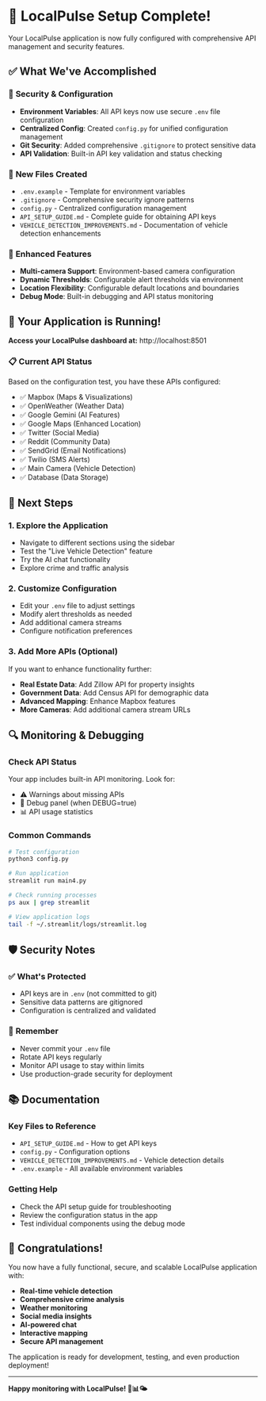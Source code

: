 # 🎉 LocalPulse Setup Complete!

Your LocalPulse application is now fully configured with comprehensive API management and security features.

## ✅ What We've Accomplished

### 🔐 **Security & Configuration**
- **Environment Variables**: All API keys now use secure `.env` file configuration
- **Centralized Config**: Created `config.py` for unified configuration management
- **Git Security**: Added comprehensive `.gitignore` to protect sensitive data
- **API Validation**: Built-in API key validation and status checking

### 📁 **New Files Created**
- `.env.example` - Template for environment variables
- `.gitignore` - Comprehensive security ignore patterns
- `config.py` - Centralized configuration management
- `API_SETUP_GUIDE.md` - Complete guide for obtaining API keys
- `VEHICLE_DETECTION_IMPROVEMENTS.md` - Documentation of vehicle detection enhancements

### 🔧 **Enhanced Features**
- **Multi-camera Support**: Environment-based camera configuration
- **Dynamic Thresholds**: Configurable alert thresholds via environment
- **Location Flexibility**: Configurable default locations and boundaries
- **Debug Mode**: Built-in debugging and API status monitoring

## 🚀 **Your Application is Running!**

**Access your LocalPulse dashboard at:** http://localhost:8501

### 📋 **Current API Status**
Based on the configuration test, you have these APIs configured:
- ✅ Mapbox (Maps & Visualizations)
- ✅ OpenWeather (Weather Data)
- ✅ Google Gemini (AI Features)
- ✅ Google Maps (Enhanced Location)
- ✅ Twitter (Social Media)
- ✅ Reddit (Community Data)
- ✅ SendGrid (Email Notifications)
- ✅ Twilio (SMS Alerts)
- ✅ Main Camera (Vehicle Detection)
- ✅ Database (Data Storage)

## 🎯 **Next Steps**

### 1. **Explore the Application**
- Navigate to different sections using the sidebar
- Test the "Live Vehicle Detection" feature
- Try the AI chat functionality
- Explore crime and traffic analysis

### 2. **Customize Configuration**
- Edit your `.env` file to adjust settings
- Modify alert thresholds as needed
- Add additional camera streams
- Configure notification preferences

### 3. **Add More APIs (Optional)**
If you want to enhance functionality further:
- **Real Estate Data**: Add Zillow API for property insights
- **Government Data**: Add Census API for demographic data
- **Advanced Mapping**: Enhance Mapbox features
- **More Cameras**: Add additional camera stream URLs

## 🔍 **Monitoring & Debugging**

### **Check API Status**
Your app includes built-in API monitoring. Look for:
- ⚠️ Warnings about missing APIs
- 🔧 Debug panel (when DEBUG=true)
- 📊 API usage statistics

### **Common Commands**
```bash
# Test configuration
python3 config.py

# Run application
streamlit run main4.py

# Check running processes
ps aux | grep streamlit

# View application logs
tail -f ~/.streamlit/logs/streamlit.log
```

## 🛡️ **Security Notes**

### ✅ **What's Protected**
- API keys are in `.env` (not committed to git)
- Sensitive data patterns are gitignored
- Configuration is centralized and validated

### 🚨 **Remember**
- Never commit your `.env` file
- Rotate API keys regularly
- Monitor API usage to stay within limits
- Use production-grade security for deployment

## 📚 **Documentation**

### **Key Files to Reference**
- `API_SETUP_GUIDE.md` - How to get API keys
- `config.py` - Configuration options
- `VEHICLE_DETECTION_IMPROVEMENTS.md` - Vehicle detection details
- `.env.example` - All available environment variables

### **Getting Help**
- Check the API setup guide for troubleshooting
- Review the configuration status in the app
- Test individual components using the debug mode

## 🎊 **Congratulations!**

You now have a fully functional, secure, and scalable LocalPulse application with:
- **Real-time vehicle detection**
- **Comprehensive crime analysis**
- **Weather monitoring**
- **Social media insights**
- **AI-powered chat**
- **Interactive mapping**
- **Secure API management**

The application is ready for development, testing, and even production deployment!

---

**Happy monitoring with LocalPulse! 🚗📊🌤️** 